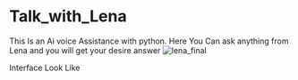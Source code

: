 # Talk_with_Lena
This Is an Ai voice Assistance with python. Here You Can ask anything from Lena and you will get your desire answer 
![lena_final](https://github.com/souraj1234/Talk_with_Lena/assets/101081878/7218739e-2ecf-44eb-a24e-0240f3f4905b)

Interface Look Like
